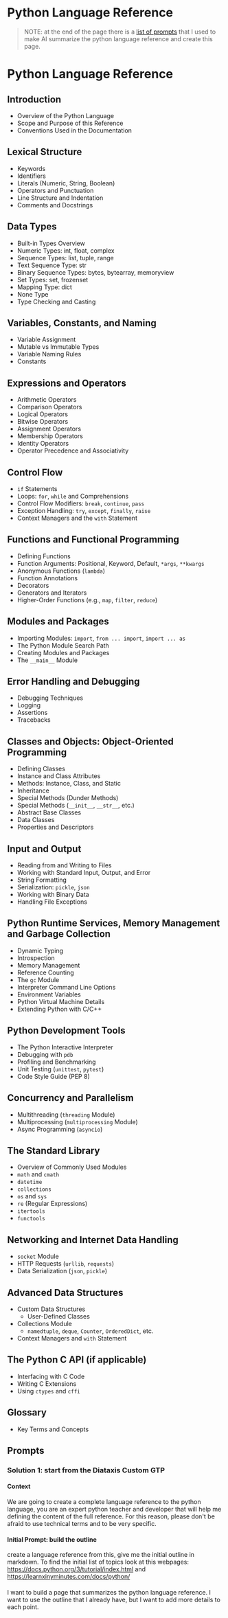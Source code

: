 # Python Language Reference

> NOTE: at the end of the page there is a [list of prompts](python-language-reference-nicola.md#prompts) that I used to make AI summarize the python language reference and create this page.

# Python Language Reference

## Introduction
   - Overview of the Python Language
   - Scope and Purpose of this Reference
   - Conventions Used in the Documentation

## Lexical Structure
   - Keywords
   - Identifiers
   - Literals (Numeric, String, Boolean)
   - Operators and Punctuation
   - Line Structure and Indentation
   - Comments and Docstrings

## Data Types
   - Built-in Types Overview
   - Numeric Types: int, float, complex
   - Sequence Types: list, tuple, range
   - Text Sequence Type: str
   - Binary Sequence Types: bytes, bytearray, memoryview
   - Set Types: set, frozenset
   - Mapping Type: dict
   - None Type
   - Type Checking and Casting

## Variables, Constants, and Naming
- Variable Assignment
- Mutable vs Immutable Types
- Variable Naming Rules
- Constants

## Expressions and Operators
   - Arithmetic Operators
   - Comparison Operators
   - Logical Operators
   - Bitwise Operators
   - Assignment Operators
   - Membership Operators
   - Identity Operators
   - Operator Precedence and Associativity

## Control Flow
   - `if` Statements
   - Loops: `for`,  `while` and Comprehensions
   - Control Flow Modifiers: `break`, `continue`, `pass`
   - Exception Handling: `try`, `except`, `finally`, `raise`
   - Context Managers and the `with` Statement

## Functions and Functional Programming
   - Defining Functions
   - Function Arguments: Positional, Keyword, Default, `*args`, `**kwargs`
   - Anonymous Functions (`lambda`)
   - Function Annotations
   - Decorators
   - Generators and Iterators
   - Higher-Order Functions (e.g., `map`, `filter`, `reduce`)

## Modules and Packages
   - Importing Modules: `import`, `from ... import`, `import ... as`
   - The Python Module Search Path
   - Creating Modules and Packages
   - The `__main__` Module

## Error Handling and Debugging
- Debugging Techniques
- Logging
- Assertions
- Tracebacks

## Classes and Objects: Object-Oriented Programming
   - Defining Classes
   - Instance and Class Attributes
   - Methods: Instance, Class, and Static
   - Inheritance
   - Special Methods (Dunder Methods)
   - Special Methods (`__init__`, `__str__`, etc.)
   - Abstract Base Classes
   - Data Classes
   - Properties and Descriptors

## Input and Output
   - Reading from and Writing to Files
   - Working with Standard Input, Output, and Error
   - String Formatting
   - Serialization: `pickle`, `json`
   - Working with Binary Data
   - Handling File Exceptions

## Python Runtime Services, Memory Management and Garbage Collection
   - Dynamic Typing
   - Introspection
   - Memory Management
   - Reference Counting
   - The `gc` Module
   - Interpreter Command Line Options
   - Environment Variables 
   - Python Virtual Machine Details
   - Extending Python with C/C++

## Python Development Tools
   - The Python Interactive Interpreter
   - Debugging with `pdb`
   - Profiling and Benchmarking
   - Unit Testing (`unittest`, `pytest`)
   - Code Style Guide (PEP 8)

## Concurrency and Parallelism
- Multithreading (`threading` Module)
- Multiprocessing (`multiprocessing` Module)
- Async Programming (`asyncio`)


## The Standard Library
   - Overview of Commonly Used Modules
   - `math` and `cmath`
   - `datetime`
   - `collections`
   - `os` and `sys`
   - `re` (Regular Expressions)
   - `itertools`
   - `functools`

## Networking and Internet Data Handling
- `socket` Module
- HTTP Requests (`urllib`, `requests`)
- Data Serialization (`json`, `pickle`)

## Advanced Data Structures
- Custom Data Structures
  - User-Defined Classes
- Collections Module
  - `namedtuple`, `deque`, `Counter`, `OrderedDict`, etc.
- Context Managers and `with` Statement


## The Python C API (if applicable)
   - Interfacing with C Code
   - Writing C Extensions
   - Using `ctypes` and `cffi`

##  Glossary
   - Key Terms and Concepts



## Prompts


### Solution 1: start from the Diataxis Custom GTP


#### Context

We are going to create a complete language reference to the python language, you are an expert python teacher and developer that will help me defining the content of the full reference. For this reason, please don't be afraid to use technical terms and to be very specific.

#### Initial Prompt: build the outline

create a language reference from this, give me the initial outline in markdown. To find the initial list of topics look at this webpages: https://docs.python.org/3/tutorial/index.html and  https://learnxinyminutes.com/docs/python/



#### 

I want to build a page that summarizes the python language reference. I want to use the outline that I already have, but I want to add more details to each point.